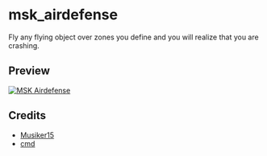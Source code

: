 # msk_airdefense
Fly any flying object over zones you define and you will realize that you are crashing. 

## Preview
[![MSK Airdefense](https://user-images.githubusercontent.com/49867381/213868090-a789d2f4-528f-436b-acb1-bb03fb41aec6.png)](https://www.youtube.com/watch?v=XbuZKTTgVAY)

## Credits
* [Musiker15](https://github.com/Musiker15)
* [cmd](https://github.com/msk-cmd)
